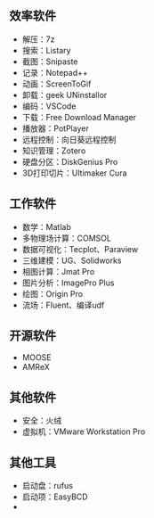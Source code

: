 ## 效率软件
- 解压：7z
- 搜索：Listary
- 截图：Snipaste
- 记录：Notepad++
- 动画：ScreenToGif
- 卸载：geek UNinstallor
- 编码：VSCode
- 下载：Free Download Manager
- 播放器：PotPlayer
- 远程控制：向日葵远程控制
- 知识管理：Zotero
- 硬盘分区：DiskGenius Pro
- 3D打印切片：Ultimaker Cura

## 工作软件
- 数学：Matlab
- 多物理场计算：COMSOL
- 数据可视化：Tecplot、Paraview
- 三维建模：UG、Solidworks
- 相图计算：Jmat Pro
- 图片分析：ImagePro Plus
- 绘图：Origin Pro
- 流场：Fluent、编译udf

## 开源软件
- MOOSE
- AMReX

## 其他软件
- 安全：火绒
- 虚拟机：VMware Workstation Pro



## 其他工具
- 启动盘：rufus
- 启动项：EasyBCD
- 